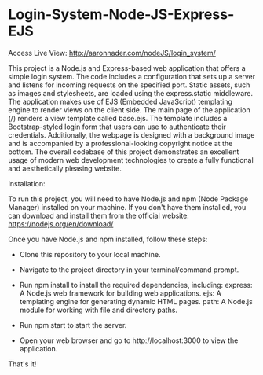 # Login-System-Node-JS-Express-EJS

Access Live View: http://aaronnader.com/nodeJS/login_system/

This project is a Node.js and Express-based web application that offers a simple login system. The code includes a configuration that sets up a server and listens for incoming requests on the specified port. Static assets, such as images and stylesheets, are loaded using the express.static middleware. The application makes use of EJS (Embedded JavaScript) templating engine to render views on the client side. The main page of the application (/) renders a view template called base.ejs. The template includes a Bootstrap-styled login form that users can use to authenticate their credentials. Additionally, the webpage is designed with a background image and is accompanied by a professional-looking copyright notice at the bottom. The overall codebase of this project demonstrates an excellent usage of modern web development technologies to create a fully functional and aesthetically pleasing website.

Installation:

To run this project, you will need to have Node.js and npm (Node Package Manager) installed on your machine. If you don't have them installed, you can download and install them from the official website: https://nodejs.org/en/download/

Once you have Node.js and npm installed, follow these steps:

- Clone this repository to your local machine.
- Navigate to the project directory in your terminal/command prompt.
- Run npm install to install the required dependencies, including:
    express: A Node.js web framework for building web applications.
    ejs: A templating engine for generating dynamic HTML pages.
    path: A Node.js module for working with file and directory paths.
    
- Run npm start to start the server.
- Open your web browser and go to http://localhost:3000 to view the application.

That's it!
